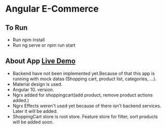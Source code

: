 # Angular E-Commerce
## To Run
* Run npm install
* Run ng serve or npm run start

## About App [Live Demo](https://kartalsez.github.io/angular-ecommerce/products)
* Backend have not been implemented yet.Because of that this app is 
running with mock datas (Shopping cart, product list, categories, ...).
* Material design is used.
* Angular 10. version.
* Ngrx added for shoppingcart(add product, remove product actions added.)
* Ngrx Effects weren't used yet because of there isn't backend services. Later it will be added.
* ShoppingCart store is root store. Feature store for filter, sort products will be added soon. 
